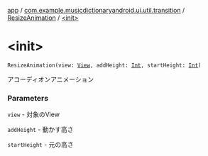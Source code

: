 [app](../../index.md) / [com.example.musicdictionaryandroid.ui.util.transition](../index.md) / [ResizeAnimation](index.md) / [&lt;init&gt;](./-init-.md)

# &lt;init&gt;

`ResizeAnimation(view: `[`View`](https://developer.android.com/reference/android/view/View.html)`, addHeight: `[`Int`](https://kotlinlang.org/api/latest/jvm/stdlib/kotlin/-int/index.html)`, startHeight: `[`Int`](https://kotlinlang.org/api/latest/jvm/stdlib/kotlin/-int/index.html)`)`

アコーディオンアニメーション

### Parameters

`view` - 対象のView

`addHeight` - 動かす高さ

`startHeight` - 元の高さ